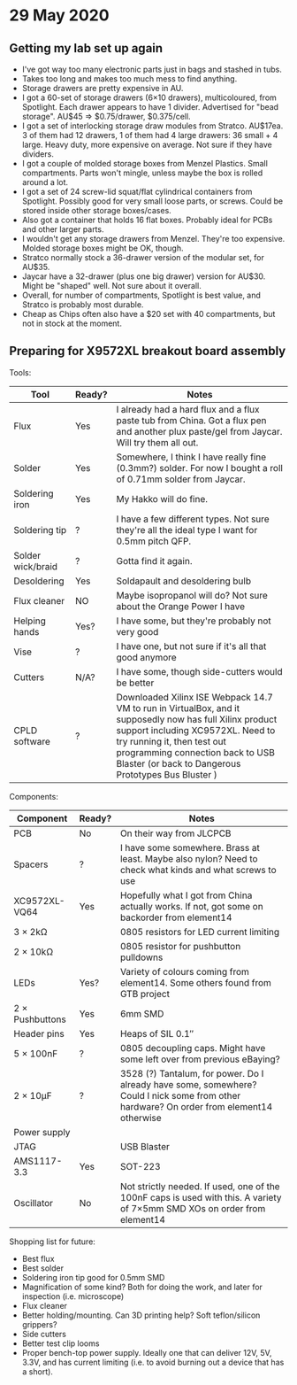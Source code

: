 # 29 May 2020

## Getting my lab set up again

*   I've got way too many electronic parts just in bags and stashed in tubs.
*   Takes too long and makes too much mess to find anything.
*   Storage drawers are pretty expensive in AU.
*   I got a 60-set of storage drawers (6&times;10 drawers), multicoloured, from Spotlight. Each drawer appears to have 1 divider. Advertised for "bead storage". AU$45 => $0.75/drawer, $0.375/cell.
*   I got a set of interlocking storage draw modules from Stratco. AU$17ea. 3 of them had 12 drawers, 1 of them had 4 large drawers: 36 small + 4 large. Heavy duty, more expensive on average. Not sure if they have dividers.
*   I got a couple of molded storage boxes from Menzel Plastics. Small compartments. Parts won't mingle, unless maybe the box is rolled around a lot.
*   I got a set of 24 screw-lid squat/flat cylindrical containers from Spotlight. Possibly good for very small loose parts, or screws. Could be stored inside other storage boxes/cases.
*   Also got a container that holds 16 flat boxes. Probably ideal for PCBs and other larger parts.
*   I wouldn't get any storage drawers from Menzel. They're too expensive. Molded storage boxes might be OK, though.
*   Stratco normally stock a 36-drawer version of the modular set, for AU$35.
*   Jaycar have a 32-drawer (plus one big drawer) version for AU$30. Might be "shaped" well. Not sure about it overall.
*   Overall, for number of compartments, Spotlight is best value, and Stratco is probably most durable.
*   Cheap as Chips often also have a $20 set with 40 compartments, but not in stock at the moment.

## Preparing for X9572XL breakout board assembly

Tools:

| Tool                  | Ready?| Notes |
|-----------------------|-------|-------|
| Flux                  | Yes   | I already had a hard flux and a flux paste tub from China. Got a flux pen and another plux paste/gel from Jaycar. Will try them all out. |
| Solder                | Yes   | Somewhere, I think I have really fine (0.3mm?) solder. For now I bought a roll of 0.71mm solder from Jaycar. |
| Soldering iron        | Yes   | My Hakko will do fine. |
| Soldering tip         | ?     | I have a few different types. Not sure they're all the ideal type I want for 0.5mm pitch QFP. |
| Solder wick/braid     | ?     | Gotta find it again. |
| Desoldering           | Yes   | Soldapault and desoldering bulb |
| Flux cleaner          | NO    | Maybe isopropanol will do? Not sure about the Orange Power I have |
| Helping hands         | Yes?  | I have some, but they're probably not very good |
| Vise                  | ?     | I have one, but not sure if it's all that good anymore |
| Cutters               | N/A?  | I have some, though side-cutters would be better
| CPLD software         | ?     | Downloaded Xilinx ISE Webpack 14.7 VM to run in VirtualBox, and it supposedly now has full Xilinx product support including XC9572XL. Need to try running it, then test out programming connection back to USB Blaster (or back to Dangerous Prototypes Bus Bluster ) |

Components:

| Component             | Ready?| Notes |
|-----------------------|-------|-------|
| PCB                   | No    | On their way from JLCPCB |
| Spacers               | ?     | I have some somewhere. Brass at least. Maybe also nylon? Need to check what kinds and what screws to use |
| XC9572XL-VQ64         | Yes   | Hopefully what I got from China actually works. If not, got some on backorder from element14 |
| 3 &times; 2k&ohm;     |       | 0805 resistors for LED current limiting |
| 2 &times; 10k&ohm;    |       | 0805 resistor for pushbutton pulldowns |
| LEDs                  | Yes?  | Variety of colours coming from element14. Some others found from GTB project |
| 2 &times; Pushbuttons | Yes   | 6mm SMD |
| Header pins           | Yes   | Heaps of SIL 0.1&Prime; |
| 5 &times; 100nF       | ?     | 0805 decoupling caps. Might have some left over from previous eBaying? |
| 2 &times; 10&micro;F  | ?     | 3528 (?) Tantalum, for power. Do I already have some, somewhere? Could I nick some from other hardware? On order from element14 otherwise |
| Power supply          |       | |
| JTAG                  |       | USB Blaster |
| AMS1117-3.3           | Yes   | SOT-223 |
| Oscillator            | No    | Not strictly needed. If used, one of the 100nF caps is used with this. A variety of 7&times;5mm SMD XOs on order from element14 |

Shopping list for future:

*   Best flux
*   Best solder
*   Soldering iron tip good for 0.5mm SMD
*   Magnification of some kind? Both for doing the work, and later for inspection (i.e. microscope)
*   Flux cleaner
*   Better holding/mounting. Can 3D printing help? Soft teflon/silicon grippers?
*   Side cutters
*   Better test clip looms
*   Proper bench-top power supply. Ideally one that can deliver 12V, 5V, 3.3V, and has current limiting (i.e. to avoid burning out a device that has a short).
